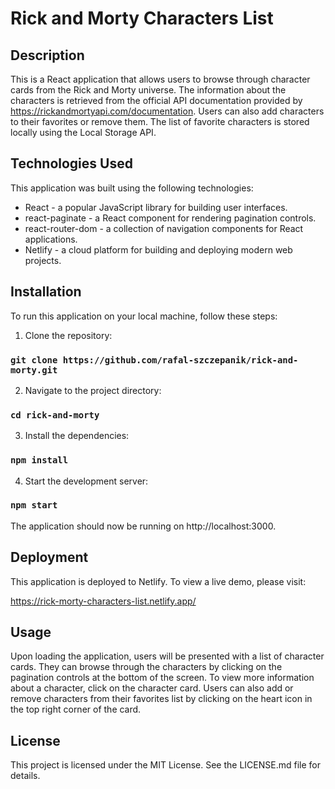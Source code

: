 # Rick and Morty Characters List

## Description

This is a React application that allows users to browse through character cards from the Rick and Morty universe. The information about the characters is retrieved from the official API documentation provided by https://rickandmortyapi.com/documentation. Users can also add characters to their favorites or remove them. The list of favorite characters is stored locally using the Local Storage API.

## Technologies Used

This application was built using the following technologies:

- React - a popular JavaScript library for building user interfaces.
- react-paginate - a React component for rendering pagination controls.
- react-router-dom - a collection of navigation components for React applications.
- Netlify - a cloud platform for building and deploying modern web projects.

## Installation

To run this application on your local machine, follow these steps:

1. Clone the repository:
### `git clone https://github.com/rafal-szczepanik/rick-and-morty.git`
2. Navigate to the project directory:
### `cd rick-and-morty`

3. Install the dependencies:
### `npm install`

4. Start the development server: 
### `npm start`


The application should now be running on http://localhost:3000.

## Deployment

This application is deployed to Netlify. To view a live demo, please visit:

https://rick-morty-characters-list.netlify.app/

## Usage

Upon loading the application, users will be presented with a list of character cards. They can browse through the characters by clicking on the pagination controls at the bottom of the screen. To view more information about a character, click on the character card. Users can also add or remove characters from their favorites list by clicking on the heart icon in the top right corner of the card.

## License

This project is licensed under the MIT License. See the LICENSE.md file for details.
